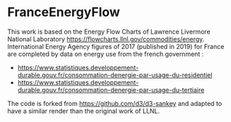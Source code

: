 # FranceEnergyFlow
This work is based on the Energy Flow Charts of Lawrence Livermore National Laboratory https://flowcharts.llnl.gov/commodities/energy.
International Energy Agency figures of 2017 (published in 2019) for France are completed by data on energy use from the french government :
- https://www.statistiques.developpement-durable.gouv.fr/consommation-denergie-par-usage-du-residentiel 
- https://www.statistiques.developpement-durable.gouv.fr/consommation-denergie-par-usage-du-tertiaire

The code is forked from https://github.com/d3/d3-sankey and adapted to have a similar render than the original work of LLNL.
